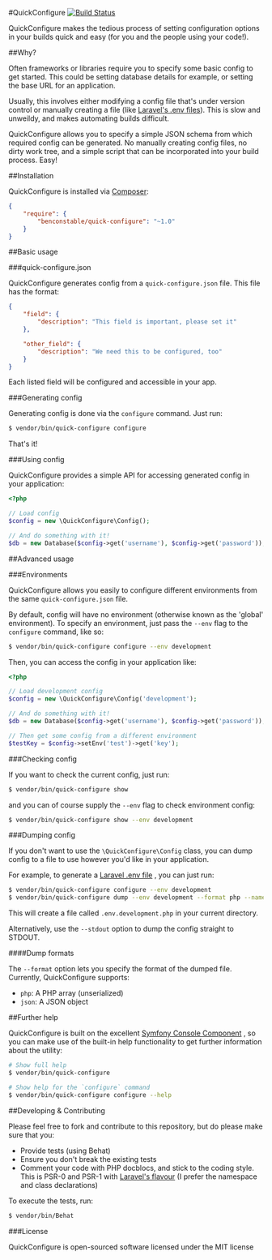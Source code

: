 #QuickConfigure [![Build Status](https://travis-ci.org/BenConstable/quick-configure.png?branch=master)](https://travis-ci.org/BenConstable/quick-configure)

QuickConfigure makes the tedious process of setting configuration options in
your builds quick and easy (for you and the people using your code!).

##Why?

Often frameworks or libraries require you to specify some basic config to get
started. This could be setting database details for example, or setting
the base URL for an application.

Usually, this involves either modifying a config file that's under version
control or manually creating a file (like [Laravel's .env files](http://laravel.com/docs/configuration#protecting-sensitive-configuration)). This is slow and unweildy, and makes automating
builds difficult.

QuickConfigure allows you to specify a simple JSON schema from which required
config can be generated. No manually creating config files, no dirty work tree,
and a simple script that can be incorporated into your build process. Easy!

##Installation

QuickConfigure is installed via [Composer](http://getcomposer.org):

```json
{
    "require": {
        "benconstable/quick-configure": "~1.0"
    }
}
```

##Basic usage

###quick-configure.json

QuickConfigure generates config from a `quick-configure.json` file. This file
has the format:

```json
{
    "field": {
        "description": "This field is important, please set it"
    },

    "other_field": {
        "description": "We need this to be configured, too"
    }
}
```

Each listed field will be configured and accessible in your app.

###Generating config

Generating config is done via the `configure` command. Just run:

```sh
$ vendor/bin/quick-configure configure
```

That's it!

###Using config

QuickConfigure provides a simple API for accessing generated config in your
application:

```php
<?php

// Load config
$config = new \QuickConfigure\Config();

// And do something with it!
$db = new Database($config->get('username'), $config->get('password'));
```

##Advanced usage

###Environments

QuickConfigure allows you easily to configure different environments from the
same `quick-configure.json` file.

By default, config will have no environment (otherwise known as the 'global'
environment). To specify an environment, just pass the `--env` flag to the
`configure` command, like so:

```sh
$ vendor/bin/quick-configure configure --env development
```

Then, you can access the config in your application like:

```php
<?php

// Load development config
$config = new \QuickConfigure\Config('development');

// And do something with it!
$db = new Database($config->get('username'), $config->get('password'));

// Then get some config from a different environment
$testKey = $config->setEnv('test')->get('key');
```

###Checking config

If you want to check the current config, just run:

```sh
$ vendor/bin/quick-configure show
```

and you can of course supply the `--env` flag to check environment config:

```sh
$ vendor/bin/quick-configure show --env development
```

###Dumping config

If you don't want to use the `\QuickConfigure\Config` class, you can dump config
to a file to use however you'd like in your application.

For example, to generate a [Laravel .env file](http://laravel.com/docs/configuration#protecting-sensitive-configuration)
, you can just run:

```sh
$ vendor/bin/quick-configure configure --env development
$ vendor/bin/quick-configure dump --env development --format php --name .env.development
```

This will create a file called `.env.development.php` in your current directory.

Alternatively, use the `--stdout` option to dump the config straight to STDOUT.

####Dump formats

The `--format` option lets you specify the format of the dumped file. Currently,
QuickConfigure supports:

* `php`: A PHP array (unserialized)
* `json`: A JSON object

##Further help

QuickConfigure is built on the excellent [Symfony Console Component](http://symfony.com/doc/current/components/console/introduction.html)
, so you can make use of the built-in help functionality to get further
information about the utility:

```sh
# Show full help
$ vendor/bin/quick-configure

# Show help for the `configure` command
$ vendor/bin/quick-configure configure --help
```

##Developing & Contributing

Please feel free to fork and contribute to this repository, but do please
make sure that you:

* Provide tests (using Behat)
* Ensure you don't break the existing tests
* Comment your code with PHP docblocs, and stick to the coding style. This is
PSR-0 and PSR-1 with [Laravel's flavour](https://github.com/laravel/framework/blob/master/CONTRIBUTING.md#coding-guidelines) (I prefer the namespace and class declarations)

To execute the tests, run:

```sh
$ vendor/bin/Behat
```

###License

QuickConfigure is open-sourced software licensed under the MIT license
